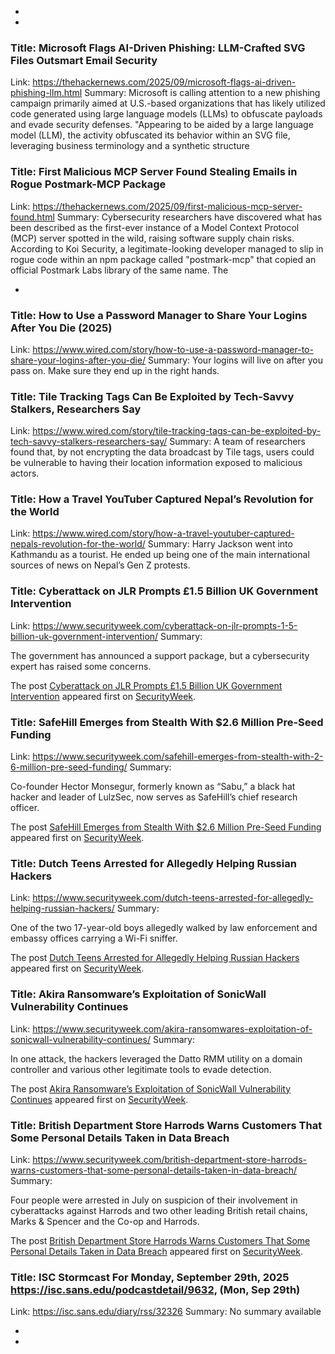  - 
 - 
### Title: Microsoft Flags AI-Driven Phishing: LLM-Crafted SVG Files Outsmart Email Security
Link: https://thehackernews.com/2025/09/microsoft-flags-ai-driven-phishing-llm.html
Summary: Microsoft is calling attention to a new phishing campaign primarily aimed at U.S.-based organizations that has likely utilized code generated using large language models (LLMs) to obfuscate payloads and evade security defenses.
"Appearing to be aided by a large language model (LLM), the activity obfuscated its behavior within an SVG file, leveraging business terminology and a synthetic structure

### Title: First Malicious MCP Server Found Stealing Emails in Rogue Postmark-MCP Package
Link: https://thehackernews.com/2025/09/first-malicious-mcp-server-found.html
Summary: Cybersecurity researchers have discovered what has been described as the first-ever instance of a Model Context Protocol (MCP) server spotted in the wild, raising software supply chain risks.
According to Koi Security, a legitimate-looking developer managed to slip in rogue code within an npm package called "postmark-mcp" that copied an official Postmark Labs library of the same name. The

 - 
### Title: How to Use a Password Manager to Share Your Logins After You Die (2025)
Link: https://www.wired.com/story/how-to-use-a-password-manager-to-share-your-logins-after-you-die/
Summary: Your logins will live on after you pass on. Make sure they end up in the right hands.

### Title: Tile Tracking Tags Can Be Exploited by Tech-Savvy Stalkers, Researchers Say
Link: https://www.wired.com/story/tile-tracking-tags-can-be-exploited-by-tech-savvy-stalkers-researchers-say/
Summary: A team of researchers found that, by not encrypting the data broadcast by Tile tags, users could be vulnerable to having their location information exposed to malicious actors.

### Title: How a Travel YouTuber Captured Nepal’s Revolution for the World
Link: https://www.wired.com/story/how-a-travel-youtuber-captured-nepals-revolution-for-the-world/
Summary: Harry Jackson went into Kathmandu as a tourist. He ended up being one of the main international sources of news on Nepal’s Gen Z protests.

### Title: Cyberattack on JLR Prompts £1.5 Billion UK Government Intervention
Link: https://www.securityweek.com/cyberattack-on-jlr-prompts-1-5-billion-uk-government-intervention/
Summary: <p>The government has announced a support package, but a cybersecurity expert has raised some concerns.</p>
<p>The post <a href="https://www.securityweek.com/cyberattack-on-jlr-prompts-1-5-billion-uk-government-intervention/">Cyberattack on JLR Prompts £1.5 Billion UK Government Intervention</a> appeared first on <a href="https://www.securityweek.com">SecurityWeek</a>.</p>

### Title: SafeHill Emerges from Stealth With $2.6 Million Pre-Seed Funding
Link: https://www.securityweek.com/safehill-emerges-from-stealth-with-2-6-million-pre-seed-funding/
Summary: <p>Co-founder Hector Monsegur, formerly known as “Sabu,” a black hat hacker and leader of LulzSec, now serves as SafeHill’s chief research officer.</p>
<p>The post <a href="https://www.securityweek.com/safehill-emerges-from-stealth-with-2-6-million-pre-seed-funding/">SafeHill Emerges from Stealth With $2.6 Million Pre-Seed Funding</a> appeared first on <a href="https://www.securityweek.com">SecurityWeek</a>.</p>

### Title: Dutch Teens Arrested for Allegedly Helping Russian Hackers
Link: https://www.securityweek.com/dutch-teens-arrested-for-allegedly-helping-russian-hackers/
Summary: <p>One of the two 17-year-old boys allegedly walked by law enforcement and embassy offices carrying a Wi-Fi sniffer.</p>
<p>The post <a href="https://www.securityweek.com/dutch-teens-arrested-for-allegedly-helping-russian-hackers/">Dutch Teens Arrested for Allegedly Helping Russian Hackers</a> appeared first on <a href="https://www.securityweek.com">SecurityWeek</a>.</p>

### Title: Akira Ransomware’s Exploitation of SonicWall Vulnerability Continues
Link: https://www.securityweek.com/akira-ransomwares-exploitation-of-sonicwall-vulnerability-continues/
Summary: <p>In one attack, the hackers leveraged the Datto RMM utility on a domain controller and various other legitimate tools to evade detection.</p>
<p>The post <a href="https://www.securityweek.com/akira-ransomwares-exploitation-of-sonicwall-vulnerability-continues/">Akira Ransomware&#8217;s Exploitation of SonicWall Vulnerability Continues</a> appeared first on <a href="https://www.securityweek.com">SecurityWeek</a>.</p>

### Title: British Department Store Harrods Warns Customers That Some Personal Details Taken in Data Breach
Link: https://www.securityweek.com/british-department-store-harrods-warns-customers-that-some-personal-details-taken-in-data-breach/
Summary: <p>Four people were arrested in July on suspicion of their involvement in cyberattacks against Harrods and two other leading British retail chains, Marks &#038; Spencer and the Co-op and Harrods.</p>
<p>The post <a href="https://www.securityweek.com/british-department-store-harrods-warns-customers-that-some-personal-details-taken-in-data-breach/">British Department Store Harrods Warns Customers That Some Personal Details Taken in Data Breach</a> appeared first on <a href="https://www.securityweek.com">SecurityWeek</a>.</p>

### Title: ISC Stormcast For Monday, September 29th, 2025 https://isc.sans.edu/podcastdetail/9632, (Mon, Sep 29th)
Link: https://isc.sans.edu/diary/rss/32326
Summary: No summary available

 - 
 - 
